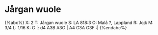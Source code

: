 # Jårgan wuole

{%abc%}
X: 2
T: Jårgan wuole
S: LA 818:3
O: Malå ?, Lappland
R: Jojk
M: 3/4
L: 1/16
K: G
|: d4 A3B A3G | A4 G3A G3F :|
{%endabc%}
